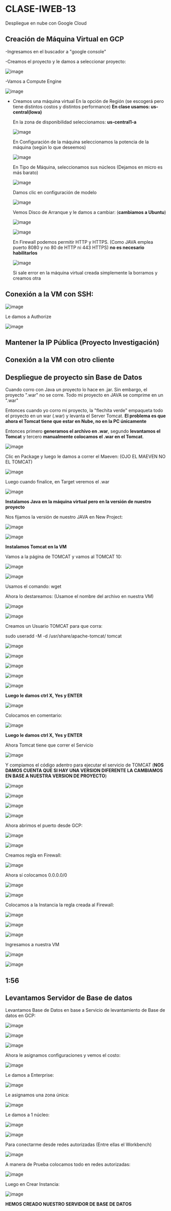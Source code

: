 # CLASE-IWEB-13
Despliegue en nube con Google Cloud

## Creación de Máquina Virtual en GCP

-Ingresamos en el buscador a "google console"

-Creamos el proyecto y le damos a seleccionar proyecto:

![image](https://github.com/SergioABS0813/CLASE-IWEB-13/assets/134556600/f74ad273-17d4-4d91-88be-b0a5afaf63c5)

-Vamos a Compute Engine

![image](https://github.com/SergioABS0813/CLASE-IWEB-13/assets/134556600/30644c59-0345-4282-88b9-8b42f0ac8eee)

- Creamos una máquina virtual
  En la opción de Región (se escogerá pero tiene distintos costos y distintos performance) **En clase usamos: us-central(lowa)**

  En la zona de disponibilidad seleccionamos: **us-central1-a**
  
  ![image](https://github.com/SergioABS0813/CLASE-IWEB-13/assets/134556600/4a5a5afb-0ea8-4b8e-8427-0bfa579caeda)
  
  En Configuración de la máquina seleccionamos la potencia de la máquina (según lo que deseemos)

  ![image](https://github.com/SergioABS0813/CLASE-IWEB-13/assets/134556600/ee487219-74d2-4472-92f2-f34e675c8f3a)
  
  En Tipo de Máquina, seleccionamos sus núcleos (Dejamos en micro es más barato)

  ![image](https://github.com/SergioABS0813/CLASE-IWEB-13/assets/134556600/6238a3e6-04ab-4974-8488-c17ae7bebaa1)
  
  Damos clic en configuración de modelo

  ![image](https://github.com/SergioABS0813/CLASE-IWEB-13/assets/134556600/0eaf5c1f-cf53-4f9e-968c-4268abfc2237)

  Vemos Disco de Arranque y le damos a cambiar: (**cambiamos a Ubuntu**)

  ![image](https://github.com/SergioABS0813/CLASE-IWEB-13/assets/134556600/46536522-822c-4c81-b9c1-1a9d7fcf7bbc)

  ![image](https://github.com/SergioABS0813/CLASE-IWEB-13/assets/134556600/0ba87b7c-1246-407c-8e17-265f23473073)

  En Firewall podemos permitir HTTP y HTTPS. (Como JAVA emplea puerto 8080 y no 80 de HTTP ni 443 HTTPS) **no es necesario habilitarlos**

  ![image](https://github.com/SergioABS0813/CLASE-IWEB-13/assets/134556600/3080d3be-cd68-4ec0-a4e7-93a7d90fec03)

  Si sale error en la máquina virtual creada simplemente la borramos y creamos otra
  
## Conexión a la VM con SSH:

![image](https://github.com/SergioABS0813/CLASE-IWEB-13/assets/134556600/1bad46c8-05de-4a50-8b41-d617a09df476)

Le damos a Authorize

![image](https://github.com/SergioABS0813/CLASE-IWEB-13/assets/134556600/da01d4e5-f0f4-4521-b4bf-fd01cef229ca)

## Mantener la IP Pública (Proyecto Investigación)

## Conexión a la VM con otro cliente

## Despliegue de proyecto sin Base de Datos

Cuando corro con Java un proyecto lo hace en .jar. Sin embargo, el proyecto ".war" no se corre. Todo mi proyecto en JAVA se comprime en un ".war"

Entonces cuando yo corro mi proyecto, la "flechita verde" empaqueta todo el proyecto en un war (.war) y levanta el Server Tomcat. **El problema es que ahora el Tomcat tiene que estar en Nube, no en la PC únicamente**

Entonces primero **generamos el archivo en .war**, segundo **levantamos el Tomcat** y tercero **manualmente colocamos el .war en el Tomcat**.

![image](https://github.com/SergioABS0813/CLASE-IWEB-13/assets/134556600/a56f0dcb-3d34-45dc-8bac-36184b8f119e)

Clic en Package y luego le damos a correr el Maeven: (OJO EL MAEVEN NO EL TOMCAT)

![image](https://github.com/SergioABS0813/CLASE-IWEB-13/assets/134556600/6fb676dc-9648-4e42-80f2-7b5495e07078)

Luego cuando finalice, en Target veremos el .war

![image](https://github.com/SergioABS0813/CLASE-IWEB-13/assets/134556600/b3528a78-deff-4ad5-85e9-cf06010f075f)

**Instalamos Java en la máquina virtual pero en la versión de nuestro proyecto**

Nos fijamos la versión de nuestro JAVA en New Project:

![image](https://github.com/SergioABS0813/CLASE-IWEB-13/assets/134556600/4e02a49c-d63f-428b-8e8a-01101194e712)

![image](https://github.com/SergioABS0813/CLASE-IWEB-13/assets/134556600/f1ed278d-5505-4061-94aa-4f77d6b83dcb)

**Instalamos Tomcat en la VM**

Vamos a la página de TOMCAT y vamos al TOMCAT 10:

![image](https://github.com/SergioABS0813/CLASE-IWEB-13/assets/134556600/d4ebc7b5-fcb3-4fa9-b5e4-53edec23bd8c)

![image](https://github.com/SergioABS0813/CLASE-IWEB-13/assets/134556600/9d3c0288-6172-4afa-b8d5-10fe25f2187f)

Usamos el comando: wget <link para bajar de internet>

Ahora lo destareamos: (Usamoe el nombre del archivo en nuestra VM)

![image](https://github.com/SergioABS0813/CLASE-IWEB-13/assets/134556600/93496be3-b7e5-4d54-846d-0e148fb7f825)

![image](https://github.com/SergioABS0813/CLASE-IWEB-13/assets/134556600/7665f12a-7f5d-442c-971f-ea66e29827b9)

Creamos un Usuario TOMCAT para que corra:

  sudo useradd -M -d /usr/share/apache-tomcat/ tomcat

![image](https://github.com/SergioABS0813/CLASE-IWEB-13/assets/134556600/6aa79ba9-082f-4d40-858a-1b7ee83045a3)

![image](https://github.com/SergioABS0813/CLASE-IWEB-13/assets/134556600/6bca04b6-1a8d-45d6-9cb0-c1c374cbd889)

![image](https://github.com/SergioABS0813/CLASE-IWEB-13/assets/134556600/4e3e83f0-b50e-4c9a-bb63-9380a9559636)

![image](https://github.com/SergioABS0813/CLASE-IWEB-13/assets/134556600/a7e05c66-d6b3-4c48-8f34-096940802126)

![image](https://github.com/SergioABS0813/CLASE-IWEB-13/assets/134556600/7e71c661-097f-46f5-98f6-aa0a3369adec)

**Luego le damos ctrl X, Yes y ENTER**

![image](https://github.com/SergioABS0813/CLASE-IWEB-13/assets/134556600/63276f3c-c657-492d-b3ce-190b5cb4021f)

Colocamos en comentario:

![image](https://github.com/SergioABS0813/CLASE-IWEB-13/assets/134556600/624f22a8-dcb1-462d-823a-79861601b465)

**Luego le damos ctrl X, Yes y ENTER**

Ahora Tomcat tiene que correr el Servicio

![image](https://github.com/SergioABS0813/CLASE-IWEB-13/assets/134556600/361225b5-a5de-4d3c-87e1-92c3d84f1f51)

Y compiamos el código adentro para ejecutar el servicio de TOMCAT (**NOS DAMOS CUENTA QUE SI HAY UNA VERSION DIFERENTE LA CAMBIAMOS EN BASE A NUESTRA VERSION DE PROYECTO**)

![image](https://github.com/SergioABS0813/CLASE-IWEB-13/assets/134556600/ed16b4bc-7f9c-4efd-a9bc-6457457ce3ed)

![image](https://github.com/SergioABS0813/CLASE-IWEB-13/assets/134556600/09bd0505-262c-4570-bf70-1deaf6b79529)

![image](https://github.com/SergioABS0813/CLASE-IWEB-13/assets/134556600/6d166c1c-82aa-4342-9f8c-a705cf63c4e9)

![image](https://github.com/SergioABS0813/CLASE-IWEB-13/assets/134556600/f720aea4-9a0b-401a-9012-98d34d268757)

Ahora abrimos el puerto desde GCP:

![image](https://github.com/SergioABS0813/CLASE-IWEB-13/assets/134556600/8ecda752-b556-445b-a0fa-181b93b9c091)

![image](https://github.com/SergioABS0813/CLASE-IWEB-13/assets/134556600/04203db1-40b3-44fa-b728-8929694b33ac)

Creamos regla en Firewall:

![image](https://github.com/SergioABS0813/CLASE-IWEB-13/assets/134556600/0f77e73b-bdfc-4258-adb4-b7043b267af6)

Ahora sí colocamos 0.0.0.0/0

![image](https://github.com/SergioABS0813/CLASE-IWEB-13/assets/134556600/e9370d61-1e05-4a39-a4c2-d53e28058136)

![image](https://github.com/SergioABS0813/CLASE-IWEB-13/assets/134556600/fa422b6f-741e-422f-ab21-1cbed2cd194d)

Colocamos a la Instancia la regla creada al Firewall:

![image](https://github.com/SergioABS0813/CLASE-IWEB-13/assets/134556600/b6b2c003-32df-438b-a26e-fc3d92303e46)

![image](https://github.com/SergioABS0813/CLASE-IWEB-13/assets/134556600/2fafd0b0-4550-4788-be61-1f2ed7b90e70)

![image](https://github.com/SergioABS0813/CLASE-IWEB-13/assets/134556600/5c0f0e8b-21b3-4a1e-b8f4-bf717ae933fb)

Ingresamos a nuestra VM

![image](https://github.com/SergioABS0813/CLASE-IWEB-13/assets/134556600/f61836b3-3ece-45aa-a379-40203b205781)

![image](https://github.com/SergioABS0813/CLASE-IWEB-13/assets/134556600/fafc9192-23f7-4753-8581-dd5d893fc20b)


## 1:56


## Levantamos Servidor de Base de datos
Levantamos Base de Datos en base a Servicio de levantamiento de Base de datos en GCP:

![image](https://github.com/SergioABS0813/CLASE-IWEB-13/assets/134556600/e9406924-8737-4589-8de1-bbc4d0e47e79)

![image](https://github.com/SergioABS0813/CLASE-IWEB-13/assets/134556600/eb7b2aaa-5a67-47a2-86a5-b2a8546ccd11)

![image](https://github.com/SergioABS0813/CLASE-IWEB-13/assets/134556600/8fc74cd9-d8f1-4d37-b50f-ffcdaf571590)

Ahora le asignamos configuraciones y vemos el costo:

![image](https://github.com/SergioABS0813/CLASE-IWEB-13/assets/134556600/99485b8f-745b-4ed4-ba0f-45dd1da1fa33)

Le damos a Enterprise:

![image](https://github.com/SergioABS0813/CLASE-IWEB-13/assets/134556600/0498858d-fd5e-4da5-9497-267a868a8a62)

Le asignamos una zona única:

![image](https://github.com/SergioABS0813/CLASE-IWEB-13/assets/134556600/37eece97-544e-4e18-a062-6cd0848229b5)

Le damos a 1 núcleo:

![image](https://github.com/SergioABS0813/CLASE-IWEB-13/assets/134556600/3ce9daa9-e045-4a35-9ee9-3cc47bec36b7)

![image](https://github.com/SergioABS0813/CLASE-IWEB-13/assets/134556600/b0220b8d-b36f-489a-acaf-a1bcec3b7071)

Para conectarme desde redes autorizadas (Entre ellas el Workbench)

![image](https://github.com/SergioABS0813/CLASE-IWEB-13/assets/134556600/d8edddef-880a-4cef-879f-fec08171508f)

A manera de Prueba colocamos todo en redes autorizadas:

![image](https://github.com/SergioABS0813/CLASE-IWEB-13/assets/134556600/72c3e24a-457e-4ed5-9035-b5f924cfe61b)

Luego en Crear Instancia:

![image](https://github.com/SergioABS0813/CLASE-IWEB-13/assets/134556600/393a71b4-6a08-4949-ba0c-8d195b4a2ac2)

**HEMOS CREADO NUESTRO SERVIDOR DE BASE DE DATOS**






  





  

